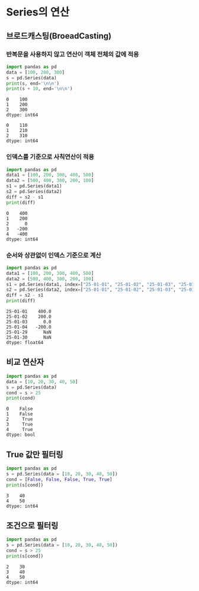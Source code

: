 # Series의 연산

## 브로드캐스팅(BroeadCasting)

### 반복문을 사용하지 않고 연산이 객체 전체의 값에 적용

``` python 
import pandas as pd
data = [100, 200, 300]
s = pd.Series(data)
print(s, end='\n\n')
print(s + 10, end='\n\n')
```

```
0    100
1    200
2    300
dtype: int64

0    110
1    210
2    310
dtype: int64
```

### 인덱스를 기준으로 사칙연산이 적용

``` python 
import pandas as pd
data1 = [100, 200, 300, 400, 500]
data2 = [500, 400, 300, 200, 100]
s1 = pd.Series(data1)
s2 = pd.Series(data2)
diff = s2 - s1
print(diff)
```


```
0    400
1    200
2      0
3   -200
4   -400
dtype: int64

```


### 순서와 상관없이 인덱스 기준으로 계산 

``` python 
import pandas as pd
data1 = [100, 200, 300, 400, 500]
data2 = [500, 400, 300, 200, 100]
s1 = pd.Series(data1, index=["25-01-01", "25-01-02", "25-01-03", "25-01-04","25-01-30"])
s2 = pd.Series(data2, index=["25-01-01", "25-01-02", "25-01-03", "25-01-04","25-01-29"])
diff = s2 - s1
print(diff)
```

```
25-01-01    400.0
25-01-02    200.0
25-01-03      0.0
25-01-04   -200.0
25-01-29      NaN
25-01-30      NaN
dtype: float64
```



## 비교 연산자 

``` python 
import pandas as pd
data = [10, 20, 30, 40, 50]
s = pd.Series(data)
cond = s > 25
print(cond)
```
```
0    False
1    False
2     True
3     True
4     True
dtype: bool
```

## True 값만 필터링 

``` python 
import pandas as pd
s = pd.Series(data = [10, 20, 30, 40, 50])
cond = [False, False, False, True, True]
print(s[cond])
```

```
3    40
4    50
dtype: int64
```


## 조건으로 필터링 

``` python 
import pandas as pd
s = pd.Series(data = [10, 20, 30, 40, 50])
cond = s > 25
print(s[cond])
```
```
2    30
3    40
4    50
dtype: int64
```
